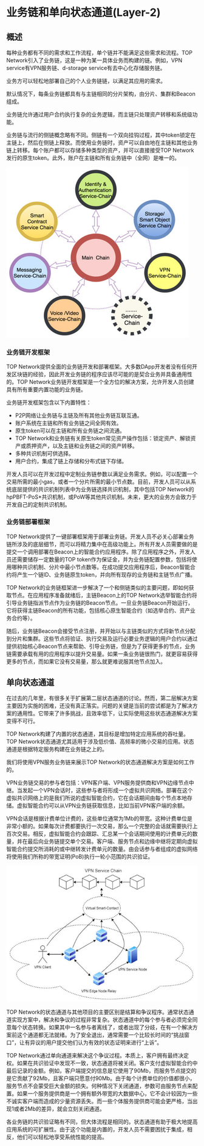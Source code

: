 # 业务链和单向状态通道(Layer-2)

## 概述

每种业务都有不同的需求和工作流程，单个链并不能满足这些需求和流程。TOP Network引入了业务链，这是一种为某一具体业务而构建的链。例如，VPN service有VPN服务链、d-storage service有去中心化存储服务链。

业务方可以轻松地部署自己的个人业务链链，以满足其应用的需求。

默认情况下，每条业务链都具有与主链相同的分片架构，由分片、集群和Beacon组成。

业务链允许通过用户合约执行复杂的业务逻辑，而主链只处理资产转移和系统级功能。

业务链与流行的侧链概念略有不同。侧链有一个双向挂钩过程，其中token锁定在主链上，然后在侧链上释放。而使用业务链时，资产可以自由地在主链和其他业务链上转移。每个账户都可以存储多种类型的资产，并可以直接接受TOP Network发行的原生token。此外，账户在主链和所有业务链中（全网）是唯一的。

![servicechain](ServiceChainandOne-WayStateChannel(layer-2).assets/servicechain-1597980651607.jpg)

### 业务链开发框架

TOP Network提供全面的业务链开发和部署框架。大多数DApp开发者没有任何开发区块链的经验，因此开发业务链的程序应该尽可能的是契合业务并具备通用性的。TOP Network业务链开发框架是一个全方位的解决方案，允许开发人员创建具有所有重要内置功能的业务链。

业务链开发框架包含以下内置特性：

* P2P网络让业务链与主链及所有其他业务链互联互通。
* 账户系统在主链和所有业务链之间全网有效。
* 原生token可以在主链和所有业务链之间流通。
* TOP Network和业务链有关原生token常见资产操作包括：锁定资产、解锁资产或质押资产，以及主链和业务链之间的资产转移。
* 多种共识机制可供选择。
* 用户合约，集成了链上存储和分布式链下存储。

开发人员可以在开发过程中定制业务链参数以满足业务需求。例如，可以配置一个交易所需的最小gas，或者一个分片所需的最小节点数。目前，开发人员可以从系统底层提供的共识机制列表中为业务链选择共识机制，其中包括TOP Network的hpPBFT-PoS*共识机制，或PoW等其他共识机制。未来，更大的业务方会致力于开发自己的定制共识机制。

### 业务链部署框架

TOP Network提供了一键部署框架用于部署业务链。开发人员不必关心部署业务链所涉及的底层细节，而可以将精力集中在高级功能上。所有开发人员需要做的是提交一个调用部署在Beacon上的智能合约应用程序。除了应用程序之外，开发人员还需要储存一定数量的TOP token作为保证金，并为业务链配置参数，包括将使用哪种共识机制、分片中最小节点数等。在成功提交应用程序后，Beacon智能合约将产生一个链ID、业务链原生token，并向所有现存的业务链和主链节点广播。

TOP Network的业务链框架进一步解决了一个和侧链类似的主要问题，即如何获取节点。在应用程序准备就绪后，主链Beacon上的TOP Network选举智能合约将引导业务链指派节点作为业务链的Beacon节点。一旦业务链Beacon开始运行，它将获得主链Beacon的所有功能，包括核心原生智能合约（如选举合约、资产业务合约等）。

随后，业务链Beacon会接受节点注册，并开始以与主链类似的方式将新节点分配到分片和集群。这些节点将验证、执行交易及运行必要业务逻辑的用户合约以通过提供初始核心Beacon节点来帮助、引导业务链，但是为了获得更多的节点，业务链需要承载有用的应用程序以提升交易量。如果一条业务链很热门，就更容易获得更多的节点，而如果它没有交易量，那么就更难说服其他节点加入。

## 单向状态通道

在过去的几年里，有很多关于扩展第二层状态通道的讨论。然而，第二层解决方案主要因为实施的困难，还没有真正落实。问题的关键是当前的尝试都是为了解决方案的通用性。它带来了许多挑战，且效率低下，让实际使用这些状态通道解决方案变得不可行。

TOP Network构建了内置的状态通道，其目标是增加特定应用系统的吞吐量。TOP Network状态通道尤其适用于涉及低价值、高频率的微小交易的应用。状态通道是根据特定服务构建在业务链之上的。

我们将使用VPN服务业务链来展示TOP Network的状态通道解决方案是如何工作的。

VPN业务链交易的参与者包括：VPN客户端、VPN服务提供商和VPN边缘节点中继。当发起一个VPN会话时，这些参与者将形成一个虚拟共识网络。部署在这个虚拟共识网络上的是我们所说的虚拟智能合约，它在会话期间由每个节点本地存储。虚拟智能合约可以从VPN业务链获取信息，比如当前VPN客户端的余额。

VPN会话是根据计费单位计费的，这些单位通常为1Mb的带宽。这种计费单位是非常小额的。如果每次计费都要执行一次交易，那么一个完整的会话就需要执行上百次交易。相反，虚拟智能合约会跟踪、汇总某一个会话期间使用的计费单元的数量，并在最后向业务链提交单个交易。客户端、服务节点和边缘中继将定期向虚拟智能合约提交所消耗的或中继转发计费单元的数量。由会话参与者组成的虚拟网络将使用我们所称的带宽证明(PoB)执行一轮小范围的共识验证。

![VPNService](ServiceChainandOne-WayStateChannel(layer-2).assets/VPNService.jpg)

TOP Network的状态通道与其他项目的主要区别是结算和争议程序。通常状态通道实现方案中，解决和争议的过程非常复杂。状态通道中的每个参与者必须完全同意每个状态转换。如果其中一名参与者离线了，或者出现了分歧，在有一个解决方案前这个通道都无法就绪。为了安全退出，通常需要一个比较长时间的“挑战窗口”，让有异议的用户提交他们认为有效的状态证明来进行“上诉”。

TOP Network通过单向通道来解决这个争议过程。本质上，客户拥有最终决定权。如果在共识验证中发现不一致，状态通道将被关闭。客户支付虚拟智能合约中最后记录的金额。例如，客户端提交的信息是它使用了90Mb，而服务节点提交的是它贡献了92Mb，且客户端只愿意付90Mb。由于每个计费单位的价值都很小，服务节点不会蒙受巨大金额的损失。何种情况下关闭通道，参数可由服务节点来配置。如果一个服务提供商是一个拥有额外带宽的大数据中心，它不会计较因为一些不诚实客户端而造成的少量资源丢失。而一些个体服务提供商可能会更严格，当出现1或者2Mb的差异，就会立刻关闭通道。

各业务链的共识验证略有不同，但大体流程是相同的。状态通道有助于极大地提高应用系统的可扩展性。由于这个功能是内置的，开发人员不需要困扰于集成，相反，他们可以轻松地享受系统性能的提高。